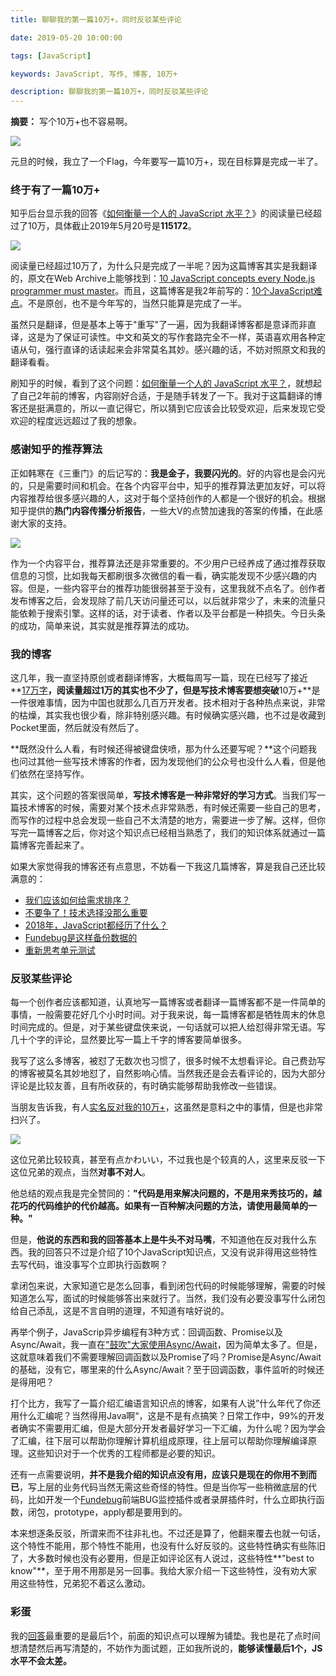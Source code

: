 ```yaml
---
title: 聊聊我的第一篇10万+，同时反驳某些评论

date: 2019-05-20 10:00:00

tags: [JavaScript]

keywords: JavaScript, 写作, 博客, 10万+

description: 聊聊我的第一篇10万+，同时反驳某些评论
---
```


**摘要：** 写个10万+也不容易啊。

![](https://image.fundebug.com/2019-05-21-writing.jpg)

<!-- more -->

元旦的时候，我立了一个Flag，今年要写一篇10万+，现在目标算是完成一半了。

### 终于有了一篇10万+

知乎后台显示我的回答《[如何衡量一个人的 JavaScript 水平？](https://www.zhihu.com/question/22855484/answer/657320514)》的阅读量已经超过了10万，具体截止2019年5月20号是**115172**。

![](https://image.fundebug.com/2019-05-21-read-amount.png)

阅读量已经超过10万了，为什么只是完成了一半呢？因为这篇博客其实是我翻译的，原文在Web Archive上能够找到：[10 JavaScript concepts every Node.js programmer must master](http://web.archive.org/web/20170701023441/http://www.infoworld.com/article/3196070/node-js/10-javascript-concepts-nodejs-programmers-must-master.html)。而且，这篇博客是我2年前写的：[10个JavaScript难点](https://blog.fundebug.com/2017/07/17/10-javascript-difficulties/)。不是原创，也不是今年写的，当然只能算是完成了一半。

虽然只是翻译，但是基本上等于"重写"了一遍，因为我翻译博客都是意译而非直译，这是为了保证可读性。中文和英文的写作套路完全不一样，英语喜欢用各种定语从句，强行直译的话读起来会非常莫名其妙。感兴趣的话，不妨对照原文和我的翻译看看。

刷知乎的时候，看到了这个问题：[如何衡量一个人的 JavaScript 水平？](https://www.zhihu.com/question/22855484)，就想起了自己2年前的博客，内容刚好合适，于是随手转发了一下。我对于这篇翻译的博客还是挺满意的，所以一直记得它，所以猜到它应该会比较受欢迎，后来发现它受欢迎的程度远远超过了我的想象。

### 感谢知乎的推荐算法

正如韩寒在《三重门》的后记写的：**我是金子，我要闪光的**。好的内容也是会闪光的，只是需要时间和机会。在各个内容平台中，知乎的推荐算法更加友好，可以将内容推荐给很多感兴趣的人，这对于每个坚持创作的人都是一个很好的机会。根据知乎提供的**热门内容传播分析报告**，一些大V的点赞加速我的答案的传播，在此感谢大家的支持。

![](https://image.fundebug.com/2019-05-20-star-user.png)

作为一个内容平台，推荐算法还是非常重要的。不少用户已经养成了通过推荐获取信息的习惯，比如我每天都刷很多次微信的看一看，确实能发现不少感兴趣的内容。但是，一些内容平台的推荐功能很弱甚至于没有，这里我就不点名了。创作者发布博客之后，会发现除了前几天访问量还可以，以后就非常少了，未来的流量只能依赖于搜索引擎。这样的话，对于读者、作者以及平台都是一种损失。今日头条的成功，简单来说，其实就是推荐算法的成功。

### 我的博客

这几年，我一直坚持原创或者翻译博客，大概每周写一篇，现在已经写了接近**[17万字](https://kiwenlau.com/)**，阅读量超过1万的其实也不少了，但是写技术博客要想突破**10万+**是一件很难事情，因为中国也就那么几百万开发者。技术相对于各种热点来说，非常的枯燥，其实我也很少看，除非特别感兴趣。有时候确实感兴趣，也不过是收藏到Pocket里面，然后就没有然后了。

**既然没什么人看，有时候还得被键盘侠喷，那为什么还要写呢？**这个问题我也问过其他一些写技术博客的作者，因为发现他们的公众号也没什么人看，但是他们依然在坚持写作。

其实，这个问题的答案很简单，**写技术博客是一种非常好的学习方式**。当我们写一篇技术博客的时候，需要对某个技术点非常熟悉，有时候还需要一些自己的思考，而写作的过程中总会发现一些自己不太清楚的地方，需要进一步了解。这样，但你写完一篇博客之后，你对这个知识点已经相当熟悉了，我们的知识体系就通过一篇篇博客完善起来了。

如果大家觉得我的博客还有点意思，不妨看一下我这几篇博客，算是我自己还比较满意的：

- [我们应该如何给需求排序？](https://blog.fundebug.com/2019/03/05/how-to-sort-requirements/)
- [不要争了！技术选择没那么重要](https://blog.fundebug.com/2018/07/19/technology-selection-is-not-critical/)
- [2018年，JavaScript都经历了什么？](https://blog.fundebug.com/2018/12/25/what-happens-in-2018-for-javascript/)
- [Fundebug是这样备份数据的](https://blog.fundebug.com/2018/09/27/how-does-fundebug-backup-data/)
- [重新思考单元测试](https://blog.fundebug.com/2017/12/20/rethinking-unit-test/)

### 反驳某些评论

每一个创作者应该都知道，认真地写一篇博客或者翻译一篇博客都不是一件简单的事情，一般需要花好几个小时时间。对于我来说，每一篇博客都是牺牲周末的休息时间完成的。但是，对于某些键盘侠来说，一句话就可以把人给怼得非常无语。写几十个字的评论，显然要比写一篇上千字的博客要简单很多。

我写了这么多博客，被怼了无数次也习惯了，很多时候不太想看评论。自己费劲写的博客被莫名其妙地怼了，自然影响心情。当然我还是会去看评论的，因为大部分评论是比较友善，且有所收获的，有时确实能够帮助我修改一些错误。

当朋友告诉我，有人[实名反对我的10万+](https://www.zhihu.com/question/22855484/answer/682277999)，这虽然是意料之中的事情，但是也非常扫兴了。

![](https://image.fundebug.com/2019-05-20-against.png)

这位兄弟比较较真，甚至有点かわいい，不过我也是个较真的人，这里来反驳一下这位兄弟的观点，当然**对事不对人**。

他总结的观点我是完全赞同的：**"代码是用来解决问题的，不是用来秀技巧的，越花巧的代码维护的代价越高。如果有一百种解决问题的方法，请使用最简单的一种。"**

但是，**他说的东西和我的回答基本上是牛头不对马嘴**，不知道他在反对我什么东西。我的回答只不过是介绍了10个JavaScript知识点，又没有说非得用这些特性去写代码，谁没事写个立即执行函数啊？

拿闭包来说，大家知道它是怎么回事，看到闭包代码的时候能够理解，需要的时候知道怎么写，面试的时候能够答出来就行了。当然，我们没有必要没事写什么闭包给自己添乱，这是不言自明的道理，不知道有啥好说的。 

再举个例子，JavaScrip异步编程有3种方式：回调函数、Promise以及Async/Await，我一直在["鼓吹"大家使用Async/Await](https://blog.fundebug.com/2017/04/04/nodejs-async-await/)，因为简单太多了。但是，这就意味着我们不需要理解回调函数以及Promise了吗？Promise是Async/Await的基础，没有它，哪里来的什么Async/Await？至于回调函数，事件监听的时候还是得用吧？

打个比方，我写了一篇介绍汇编语言知识点的博客，如果有人说”什么年代了你还用什么汇编呢？当然得用Java啊“，这是不是有点搞笑？日常工作中，99%的开发者确实不需要用汇编，但是大部分开发者最好学习一下汇编，为什么呢？因为学会了汇编，往下层可以帮助你理解计算机组成原理，往上层可以帮助你理解编译原理。这些知识对于一个优秀的工程师都是必要的知识。

还有一点需要说明，**并不是我介绍的知识点没有用，应该只是现在的你用不到而已**，写上层的业务代码当然无需这些奇怪的特性。但是当你写一些稍微底层的代码，比如开发一个[Fundebug](https://www.fundebug.com/)前端BUG监控插件或者录屏插件时，什么立即执行函数，闭包，prototype，apply都是要用到的。

本来想逐条反驳，所谓来而不往非礼也。不过还是算了，他翻来覆去也就一句话，这个特性不能用，那个特性不能用，也没有什么好反驳的。这些特性确实有些陈旧了，大多数时候也没有必要用，但是正如评论区有人说过，这些特性**"best to know"**，至于用不用那是另一回事。我给大家介绍一下这些特性，没有劝大家用这些特性，兄弟犯不着这么激动。

### 彩蛋

我的[回答](https://www.zhihu.com/question/22855484/answer/657320514)最重要的是最后1个，前面的知识点可以理解为铺垫。我也是花了点时间想清楚然后再写清楚的，不妨作为面试题，正如我所说的，**能够读懂最后1个，JS水平不会太差。**
